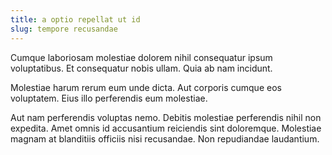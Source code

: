 ```yaml
---
title: a optio repellat ut id
slug: tempore recusandae
---
```


Cumque laboriosam molestiae dolorem nihil consequatur ipsum voluptatibus. Et consequatur nobis ullam. Quia ab nam incidunt.

Molestiae harum rerum eum unde dicta. Aut corporis cumque eos voluptatem. Eius illo perferendis eum molestiae.

Aut nam perferendis voluptas nemo. Debitis molestiae perferendis nihil non expedita. Amet omnis id accusantium reiciendis sint doloremque. Molestiae magnam at blanditiis officiis nisi recusandae. Non repudiandae laudantium.
